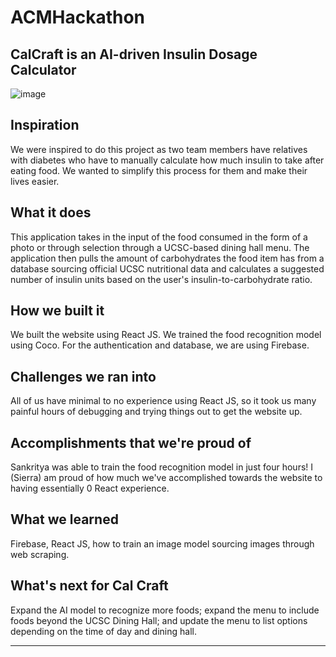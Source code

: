 # ACMHackathon
## CalCraft is an AI-driven Insulin Dosage Calculator
![image](https://github.com/sierrajanson/ACMHackathon/blob/main/LogoCalCraft.png)

## Inspiration
We were inspired to do this project as two team members have relatives with diabetes who have to manually calculate how much insulin to take after eating food. We wanted to simplify this process for them and make their lives easier.

## What it does
This application takes in the input of the food consumed in the form of a photo or through selection through a UCSC-based dining hall menu. The application then pulls the amount of carbohydrates the food item has from a database sourcing official UCSC nutritional data and calculates a suggested number of insulin units based on the user's insulin-to-carbohydrate ratio.

## How we built it
We built the website using React JS. We trained the food recognition model using Coco. For the authentication and database, we are using Firebase.

## Challenges we ran into
All of us have minimal to no experience using React JS, so it took us many painful hours of debugging and trying things out to get the website up.

## Accomplishments that we're proud of
Sankritya was able to train the food recognition model in just four hours! I (Sierra) am proud of how much we've accomplished towards the website to having essentially 0 React experience.

## What we learned
Firebase, React JS, how to train an image model sourcing images through web scraping.

## What's next for Cal Craft
Expand the AI model to recognize more foods; expand the menu to include foods beyond the UCSC Dining Hall; and update the menu to list options depending on the time of day and dining hall.
***
